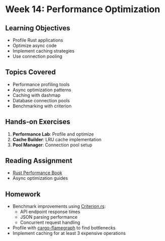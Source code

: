 # Week 14: Performance Optimization

## Learning Objectives

- Profile Rust applications
- Optimize async code
- Implement caching strategies
- Use connection pooling

## Topics Covered

- Performance profiling tools
- Async optimization patterns
- Caching with dashmap
- Database connection pools
- Benchmarking with criterion

## Hands-on Exercises

1. **Performance Lab**: Profile and optimize
2. **Cache Builder**: LRU cache implementation
3. **Pool Manager**: Connection pool setup

## Reading Assignment

- [Rust Performance Book](https://nnethercote.github.io/perf-book/)
- Async optimization guides

## Homework

- Benchmark improvements using [Criterion.rs](https://github.com/bheisler/criterion.rs):
  - API endpoint response times
  - JSON parsing performance
  - Concurrent request handling
- Profile with [cargo-flamegraph](https://github.com/flamegraph-rs/flamegraph) to find bottlenecks
- Implement caching for at least 3 expensive operations

